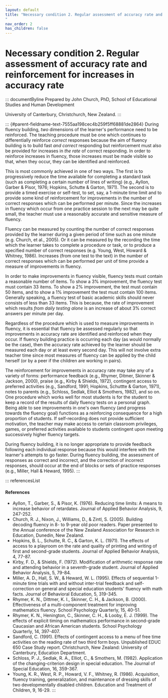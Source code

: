 ```yaml
---
layout: default
title: "Necessary condition 2. Regular assessment of accuracy rate and reinforcement for increases in accuracy rate 
"
nav_order: 2
has_children: false
---
```

# Necessary condition 2. Regular assessment of accuracy rate and reinforcement for increases in accuracy rate 


::: documentByline
Prepared by John Church, PhD, School of Educational Studies and Human
Development

University of Canterbury, Christchurch, New Zealand.
:::

::: {#parent-fieldname-text-7555aa198cec4b259f5ff68881de2864}
During fluency building, *two* dimensions of the learner's performance
need to be reinforced. The teaching procedure must be one which
continues to differentially reinforce *correct* responses because the
aim of fluency building is to build fast *and correct* responding but
reinforcement must also be provided for increases in *the rate* of
correct responding. In order to reinforce increases in fluency, those
increases must be made visible so that, when they occur, they can be
identified and reinforced.

This is most commonly achieved in one of two ways. The first is to
progressively reduce the time available for completing a standard task
(such as completing a certain number of lines of writing) (e.g., Ayllon,
Garber & Pisor, 1976; Hopkins, Schutte & Garton, 1971). The second is to
provide a timed exercise or self-test, to set, say, a 1-minute time
limit and to provide some kind of reinforcement for improvements in the
number of correct responses which can be performed per minute. Since the
increases in fluency which occur from one practice session to the next
may be quite small, the teacher must use a reasonably accurate and
sensitive measure of fluency.

Fluency can be measured by counting the number of correct responses
provided by the learner during a given period of time such as one minute
(e.g. Church, et al., 2005). Or it can be measured by the recording the
time which the learner takes to complete a procedure or task, or to
produce a specified number of correct responses (e.g. Young, West,
Howard & Whitney, 1986). Increases (from one test to the text) in the
number of correct responses which can be performed per unit of time
provide a measure of improvements in fluency.

In order to make improvements in fluency visible, fluency tests must
contain a reasonable number of items. To show a 3% improvement, the
fluency test must contain 33 items. To show a 2% improvement, the test
must contain 50 items, and to show a 1% improvement the test must
contain 100 items. Generally speaking, a fluency test of basic academic
skills should never consists of less than 33 items. This is because, the
rate of improvement which results *from daily testing alone* is an
increase of about 3% correct answers per minute per day.

Regardless of the procedure which is used to measure improvements in
fluency, it is essential that fluency be assessed regularly so that
improvements in accuracy rate are identified and reinforced when they
occur. If fluency building practice is occurring each day (as would
normally be the case), then the accuracy rate achieved by the learner
should be measured each day or at least every second day. This will not
involve extra teacher time since most measures of fluency can be applied
by the child herself (or by a peer if the children are working in
pairs).

The reinforcement for improvements in accuracy rate may take any of a
variety of forms: performance feedback (e.g., Rhymer, Ditmer, Skinner &
Jackson, 2000), praise (e.g., Kirby & Shields, 1972), contingent access
to preferred activities (e.g., Sandford, 1991; Hopkins, Schuttte &
Garton, 1971), notes to parents (e.g., Schloss, Sedlak, Elliot &
Smothers, 1982), and so on. One procedure which works well for most
students is for the student to keep a record of the results of daily
fluency tests on a personal graph. Being able to see improvements in
one\'s own fluency (and progress towards the fluency goal) functions as
a reinforcing consequence for a high proportion of students. If
self-recording does not provide sufficient motivation, the teacher may
make access to certain classroom privileges, games, or preferred
activities available to students contingent upon meeting successively
higher fluency targets.

During fluency building, it is no longer appropriate to provide feedback
following each individual response because this would interfere with the
learner's attempts to go faster. During fluency building, the assessment
of responses as correct and incorrect, and the correction of incorrect
responses, should occur at the end of blocks or sets of practice
responses (e.g., Miller, Hall & Heward, 1995).
:::

::: referencesList
#### References

-   Ayllon, T., Garber, S., & Pisor, K. (1976). Reducing time limits: A
    means to increase behavior of retardates. Journal of Applied
    Behavior Analysis, 9, 247-252.
-   Church, R. J., Nixon, J., Williams, D., & Zintl, S. (2005). Building
    decoding fluency in 8- to 9-year old poor readers. Paper presented
    to the Annual conference of the New Zealand Association for Research
    in Education, Dunedin, New Zealand.
-   Hopkins, B. L., Schutte, R. C., & Garton, K. L. (1971). The effects
    of access to a playroom on the rate and quality of printing and
    writing of first and second-grade students. Journal of Applied
    Behavior Analysis, 4, 77-87.
-   Kirby, F. D., & Shields, F. (1972). Modification of arithmetic
    response rate and attending behavior in a seventh-grade student.
    Journal of Applied Behavior Analysis, 5, 79-84.
-   Miller, A. D., Hall, S. W., & Heward, W. L. (1995). Effects of
    sequential 1-minute time trials with and without inter-trial
    feedback and self-correction on general and special education
    students' fluency with math facts. Journal of Behavioral Education,
    5, 319-345.
-   Rhymer, K. N., Dittmer, K. I., Skinner, C. H., & Jackson, B. (2000).
    Effectiveness of a multi-component treatment for improving
    mathematics fluency. School Psychology Quarterly, 15, 40-51.
-   Rhymer, K. N., Henington, C., Skinner, C. H., & Looby, E. J. (1999).
    The effects of explicit timing on mathematics performance in
    second-grade Caucasian and African American students. School
    Psychology Quarterly, 14, 397-407.
-   Sandford, C. (1991). Effects of contingent access to a menu of free
    time activities on the reading rate of two third form boys.
    Unpublished EDUC 650 Case Study report. Christchurch, New Zealand:
    University of Canterbury, Education Department.
-   Schloss, P. J., Sedlak, R. A., Elliot, C., & Smothers, M. (1982).
    Application of the changing-criterion design in special education.
    The Journal of Special Education, 16, 359-367.
-   Young, K. R., West, R. P., Howard, V. F., Whitney, R. (1986).
    Acquisition, fluency training, generalization, and maintenance of
    dressing skills of two developmentally disabled children. Education
    and Treatment of Children, 9, 16-29.
:::
